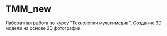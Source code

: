 # TMM_new
Лаборатная работа по курсу "Технологии мультимедиа". Создание 3D модели на основе 2D фотографии.
